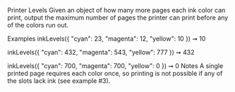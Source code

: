 Printer Levels
Given an object of how many more pages each ink color can print, output the maximum number of pages the printer can print before any of the colors run out.

Examples
inkLevels({
"cyan": 23,
"magenta": 12,
"yellow": 10
}) ➞ 10

inkLevels({
"cyan": 432,
"magenta": 543,
"yellow": 777
}) ➞ 432

inkLevels({
"cyan": 700,
"magenta": 700,
"yellow": 0
}) ➞ 0
Notes
A single printed page requires each color once, so printing is not possible if any of the slots lack ink (see example #3).
